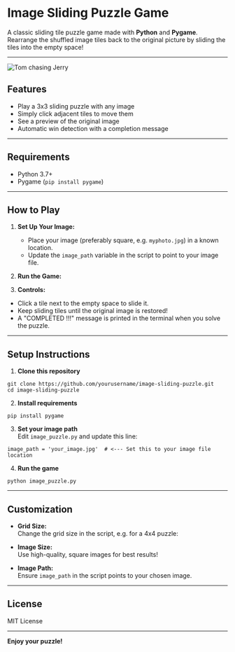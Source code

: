 # Image Sliding Puzzle Game

A classic sliding tile puzzle game made with **Python** and **Pygame**. Rearrange the shuffled image tiles back to the original picture by sliding the tiles into the empty space!

---

![Tom chasing Jerry](https://ppl-ai-file-upload.s3.amazonaws.com/web/direct-files/attachments/images/78611519/1ad955ba-daeb-43a1-9a1f-639ab01b2fe7/d2601da98d72c463b33ddd9af3a34a49.jpg)


## Features

- Play a 3x3 sliding puzzle with any image
- Simply click adjacent tiles to move them
- See a preview of the original image
- Automatic win detection with a completion message

---

## Requirements

- Python 3.7+
- Pygame (`pip install pygame`)

---

## How to Play

1. **Set Up Your Image:**
   - Place your image (preferably square, e.g. `myphoto.jpg`) in a known location.
   - Update the `image_path` variable in the script to point to your image file.

2. **Run the Game:**


3. **Controls:**
- Click a tile next to the empty space to slide it.
- Keep sliding tiles until the original image is restored!
- A "COMPLETED !!!" message is printed in the terminal when you solve the puzzle.

---

## Setup Instructions

1. **Clone this repository**
 ```
 git clone https://github.com/yourusername/image-sliding-puzzle.git
 cd image-sliding-puzzle
 ```

2. **Install requirements**
 ```
 pip install pygame
 ```

3. **Set your image path**  
 Edit `image_puzzle.py` and update this line:
 ```
 image_path = 'your_image.jpg'  # <--- Set this to your image file location
 ```

4. **Run the game**
 ```
 python image_puzzle.py
 ```

---

## Customization

- **Grid Size:**  
Change the grid size in the script, e.g. for a 4x4 puzzle:

- **Image Size:**  
Use high-quality, square images for best results!
- **Image Path:**  
Ensure `image_path` in the script points to your chosen image.

---

## License

MIT License

---

**Enjoy your puzzle!**

